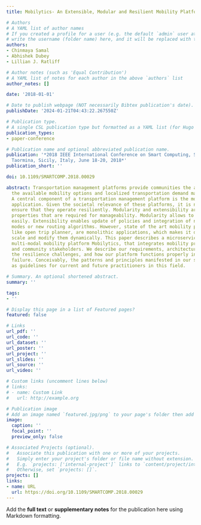 ```yaml
---
title: Mobilytics- An Extensible, Modular and Resilient Mobility Platform

# Authors
# A YAML list of author names
# If you created a profile for a user (e.g. the default `admin` user at `content/authors/admin/`), 
# write the username (folder name) here, and it will be replaced with their full name and linked to their profile.
authors:
- Chinmaya Samal
- Abhishek Dubey
- Lillian J. Ratliff

# Author notes (such as 'Equal Contribution')
# A YAML list of notes for each author in the above `authors` list
author_notes: []

date: '2018-01-01'

# Date to publish webpage (NOT necessarily Bibtex publication's date).
publishDate: '2024-01-21T04:43:22.267550Z'

# Publication type.
# A single CSL publication type but formatted as a YAML list (for Hugo requirements).
publication_types:
- paper-conference

# Publication name and optional abbreviated publication name.
publication: '*2018 IEEE International Conference on Smart Computing, SMARTCOMP 2018,
  Taormina, Sicily, Italy, June 18-20, 2018*'
publication_short: ''

doi: 10.1109/SMARTCOMP.2018.00029

abstract: Transportation management platforms provide communities the ability to integrate
  the available mobility options and localized transportation demand management policies.
  A central component of a transportation management platform is the mobility planning
  application. Given the societal relevance of these platforms, it is necessary to
  ensure that they operate resiliently. Modularity and extensibility are also critical
  properties that are required for manageability. Modularity allows to isolate faults
  easily. Extensibility enables update of policies and integration of new mobility
  modes or new routing algorithms. However, state of the art mobility planning applications
  like open trip planner, are monolithic applications, which makes it difficult to
  scale and modify them dynamically. This paper describes a microservices based modular
  multi-modal mobility platform Mobilytics, that integrates mobility providers, commuters,
  and community stakeholders. We describe our requirements, architecture, and discuss
  the resilience challenges, and how our platform functions properly in presence of
  failure. Conceivably, the patterns and principles manifested in our system can serve
  as guidelines for current and future practitioners in this field.

# Summary. An optional shortened abstract.
summary: ''

tags:
- ''

# Display this page in a list of Featured pages?
featured: false

# Links
url_pdf: ''
url_code: ''
url_dataset: ''
url_poster: ''
url_project: ''
url_slides: ''
url_source: ''
url_video: ''

# Custom links (uncomment lines below)
# links:
# - name: Custom Link
#   url: http://example.org

# Publication image
# Add an image named `featured.jpg/png` to your page's folder then add a caption below.
image:
  caption: ''
  focal_point: ''
  preview_only: false

# Associated Projects (optional).
#   Associate this publication with one or more of your projects.
#   Simply enter your project's folder or file name without extension.
#   E.g. `projects: ['internal-project']` links to `content/project/internal-project/index.md`.
#   Otherwise, set `projects: []`.
projects: []
links:
- name: URL
  url: https://doi.org/10.1109/SMARTCOMP.2018.00029
---
```


Add the **full text** or **supplementary notes** for the publication here using Markdown formatting.
